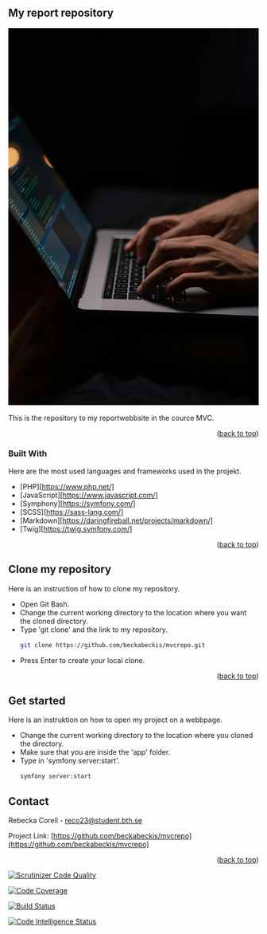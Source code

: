 <a id="readme-top"></a>

<!-- ABOUT THE PROJECT -->
## My report repository

![mvc](.img/mvc.jpg)

This is the repository to my reportwebbsite in the cource MVC.

<p align="right">(<a href="#readme-top">back to top</a>)</p>



### Built With

Here are the most used languages and frameworks used in the projekt.

* [PHP][https://www.php.net/]
* [JavaScript][https://www.javascript.com/]
* [Symphony][https://symfony.com/]
* [SCSS][https://sass-lang.com/]
* [Markdown][https://daringfireball.net/projects/markdown/]
* [Twig][https://twig.symfony.com/]

<p align="right">(<a href="#readme-top">back to top</a>)</p>



<!-- GETTING STARTED -->
## Clone my repository

Here is an instruction of how to clone my repository.

* Open Git Bash.
* Change the current working directory to the location where you want the cloned directory.
* Type 'git clone' and the link to my repository.
  ```sh
  git clone https://github.com/beckabeckis/mvcrepo.git
  ```
* Press Enter to create your local clone.


<p align="right">(<a href="#readme-top">back to top</a>)</p>


## Get started

Here is an instruktion on how to open my project on a webbpage.

* Change the current working directory to the location where you cloned the directory.
* Make sure that you are inside the 'app' folder.
* Type in 'symfony server:start'.
  ```sh
  symfony server:start
  ```


<!-- CONTACT -->
## Contact

Rebecka Corell - reco23@student.bth.se

Project Link: [https://github.com/beckabeckis/mvcrepo](https://github.com/beckabeckis/mvcrepo)

<p align="right">(<a href="#readme-top">back to top</a>)</p>

[![Scrutinizer Code Quality](https://scrutinizer-ci.com/g/beckabeckis/mvcrepo/badges/quality-score.png?b=main)](https://scrutinizer-ci.com/g/beckabeckis/mvcrepo/?branch=main)

[![Code Coverage](https://scrutinizer-ci.com/g/beckabeckis/mvcrepo/badges/coverage.png?b=main)](https://scrutinizer-ci.com/g/beckabeckis/mvcrepo/?branch=main)

[![Build Status](https://scrutinizer-ci.com/g/beckabeckis/mvcrepo/badges/build.png?b=main)](https://scrutinizer-ci.com/g/beckabeckis/mvcrepo/build-status/main)

[![Code Intelligence Status](https://scrutinizer-ci.com/g/beckabeckis/mvcrepo/badges/code-intelligence.svg?b=main)](https://scrutinizer-ci.com/code-intelligence)